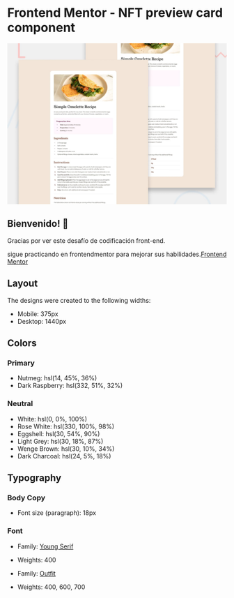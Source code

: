# Frontend Mentor - NFT preview card component

![Design preview for the NFT preview card component coding challenge](./design/desktop-preview.jpg)

## Bienvenido! 👋

Gracias por ver este desafío de codificación front-end.

sigue practicando en frontendmentor para mejorar sus habilidades.[Frontend Mentor](https://www.frontendmentor.io)

## Layout

The designs were created to the following widths:

- Mobile: 375px
- Desktop: 1440px

## Colors

### Primary

- Nutmeg: hsl(14, 45%, 36%)
- Dark Raspberry: hsl(332, 51%, 32%)

### Neutral

- White: hsl(0, 0%, 100%)
- Rose White: hsl(330, 100%, 98%)
- Eggshell: hsl(30, 54%, 90%)
- Light Grey: hsl(30, 18%, 87%)
- Wenge Brown: hsl(30, 10%, 34%)
- Dark Charcoal: hsl(24, 5%, 18%)

## Typography

### Body Copy
- Font size (paragraph): 18px

### Font
- Family: [Young Serif](https://fonts.google.com/specimen/Young+Serif)
- Weights: 400

- Family: [Outfit](https://fonts.google.com/specimen/Outfit)
- Weights: 400, 600, 700